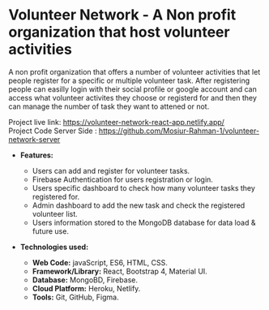 # **Volunteer Network - A Non profit organization that host volunteer activities**
A non profit organization that offers a number of volunteer activities that let people register for a specific or multiple volunteer task. After registering people can easilly login with their social profile or google account and can access what volunteer activites they choose or registerd for and then they can manage the number of task they want to attened or not.<br/>

Project live link: https://volunteer-network-react-app.netlify.app/ <br/>
Project Code Server Side : https://github.com/Mosiur-Rahman-1/volunteer-network-server

- **Features:**
  - Users can add and register for volunteer tasks.
  - Firebase Authentication for users registration or login.
  - Users specific dashboard to check how many volunteer tasks they registered for.
  - Admin dashboard to add the new task and check the registered volunteer list.
  - Users information stored to the MongoDB database for data load & future use.
  
- **Technologies used:** 
  - **Web Code:** javaScript, ES6, HTML, CSS.
  - **Framework/Library:** React, Bootstrap 4, Material UI.
  - **Database:** MongoBD, Firebase. 
  - **Cloud Platform:** Heroku, Netlify.
  - **Tools:** Git, GitHub, Figma.
